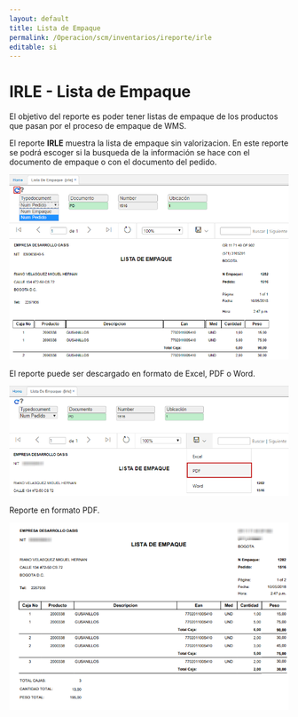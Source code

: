 ```yaml
---
layout: default
title: Lista de Empaque
permalink: /Operacion/scm/inventarios/ireporte/irle
editable: si
---
```


# IRLE - Lista de Empaque

El objetivo del reporte es poder tener listas de empaque de los productos que pasan por el proceso de empaque de WMS.  

El reporte **IRLE** muestra la lista de empaque sin valorizacion. En este reporte se podrá escoger si la busqueda de la información se hace con el documento de empaque o con el documento del pedido.  

![](irle2.png)

El reporte puede ser descargado en formato de Excel, PDF o Word.  

![](irle3.png)

Reporte en formato PDF.  

![](irle4.png)